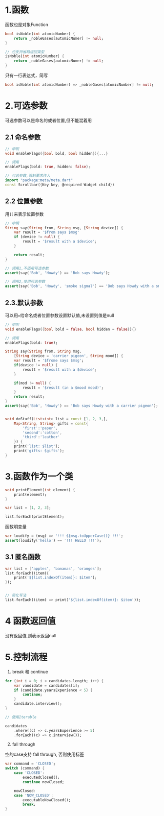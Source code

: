 # 1.函数
函数也是对象Function

```dart
bool isNoble(int atomicNumber) {
    return _nobleGases[automicNumer] != null;
}

// 也支持省略返回类型
isNoble(int atomicNumber) {
    return _nobleGases[automicNumer] != null;
}
```

只有一行表达式，简写

```dart
bool isNoble(int atomicNumber) => _nobleGases[atomicNumber] != null;
```

# 2.可选参数
可选参数可以是命名的或者位置,但不能混着用

## 2.1 命名参数

```dart
// 申明
void enableFlags({bool bold, bool hidden}){...}

// 调用
enableFlags(bold: true, hidden: false);

// 可选参数,强制要求传入
import "package:meta/meta.dart"
const Scrollbar({Key key, @required Widget child})
```

## 2.2 位置参数
用`[]`来表示位置参数

```dart
// 申明
String say(String from, String msg, [String device]) {
    var result = '$from says $msg'
    if (device != null) {
        result = '$result with a $device';
    }

    return result;
}

// 调用1,不适用可选参数
assert(say('Bob', 'Howdy') == 'Bob says Howdy');

// 调用2,使用可选参数
assert(say('Bob', 'Howdy', 'smoke signal') == 'Bob says Howdy with a smoke signal');
```

## 2.3.默认参数
可以用`=`给命名或者位置参数设置默认值,未设置则值是null

```dart
// 申明
void enableFlags({bool bold = false, bool hidden = false}){}

// 调用
enableFlags(bold: true);

String say(String from, String msg,
    [String device = 'carrier pigeon', String mood]) {
    var result = '$frome says $msg';
    if(device != null) {
        result = '$result with a $device';
    }

    if(mod != null) {
        result = '$result (in a $mood mood)';
    }
    return result;
}
assert(say('Bob', 'Howdy') == 'Bob says Howdy with a carrier pigeon');


void doStuff(List<int> list = const [1, 2, 3,],
    Map<String, String> gifts = const{
        'first':'paper',
        'second':'cotton',
        'third':'leather'
    }) {
    print('list: $list');
    print('gifts: $gifts');
}
```

# 3.函数作为一个类

```dart
void printElement(int element) {
    print(element);
}

var list = [1, 2, 3];

list.forEach(printElement);
```

函数明变量

```dart
var loudify = (msg) => '!!! ${msg.toUpperCase()} !!!';
assert(loudify('hello') == '!!! HELLO !!!');
```

## 3.1 匿名函数

```dart
var list = ['apples', 'bananas', 'oranges'];
list.forEach((item){
    print('${list.indexOf(item)}: $item');
});


// 简化写法
list.forEach((item) => print('${list.indexOf(item)}: $item'));
```

# 4 函数返回值

没有返回值,则表示返回null

# 5.控制流程

1. break 和 continue

```dart
for (int i = 0; i < candidates.length; i++) {
    var vandidate = candidates[i];
    if (candidate.yearsExperience < 5) {
        continue;
    }
    candidate.interview();
}

// 使用Iterable

candidates
    .where((c) => c.yearsExperience >= 5)
    .forEach((c) => c.interview());
```
2. fall through

空的case支持 fall through, 否则使用标签

```dart
var command = 'CLOSED';
switch (command) {
    case 'CLOSED':
        executedClosed();
        continue nowClosed;

    nowClosed:
    case 'NOW_CLOSED':
        executableNowClosed();
        break;
}
```

